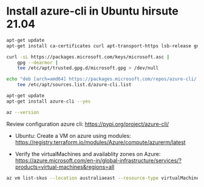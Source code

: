 # Install azure-cli in Ubuntu hirsute 21.04
```bash
apt-get update
apt-get install ca-certificates curl apt-transport-https lsb-release gnupg --yes

curl -sL https://packages.microsoft.com/keys/microsoft.asc |
    gpg --dearmor |
    tee /etc/apt/trusted.gpg.d/microsoft.gpg > /dev/null

echo "deb [arch=amd64] https://packages.microsoft.com/repos/azure-cli/ hirsute main" |
    tee /etc/apt/sources.list.d/azure-cli.list

apt-get update
apt-get install azure-cli --yes

az --version
``` 
Review configuration azure cli: https://pypi.org/project/azure-cli/

- Ubuntu: Create a VM on azure using modules: https://registry.terraform.io/modules/Azure/compute/azurerm/latest

- Verify the virtualMachines and availablity zones on Azure: https://azure.microsoft.com/en-in/global-infrastructure/services/?products=virtual-machines&regions=all
```bash
az vm list-skus --location australiaeast --resource-type virtualMachines --zone --all --output table
```